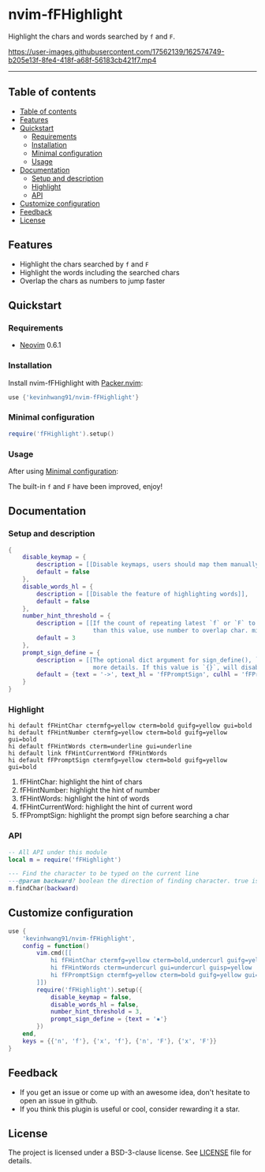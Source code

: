 # nvim-fFHighlight

Highlight the chars and words searched by `f` and `F`.

<https://user-images.githubusercontent.com/17562139/162574749-b205e13f-8fe4-418f-a68f-56183cb421f7.mp4>

---

## Table of contents

* [Table of contents](#table-of-contents)
* [Features](#features)
* [Quickstart](#quickstart)
  * [Requirements](#requirements)
  * [Installation](#installation)
  * [Minimal configuration](#minimal-configuration)
  * [Usage](#usage)
* [Documentation](#documentation)
  * [Setup and description](#setup-and-description)
  * [Highlight](#highlight)
  * [API](#api)
* [Customize configuration](#customize-configuration)
* [Feedback](#feedback)
* [License](#license)

## Features

- Highlight the chars searched by `f` and `F`
- Highlight the words including the searched chars
- Overlap the chars as numbers to jump faster

## Quickstart

### Requirements

- [Neovim](https://github.com/neovim/neovim) 0.6.1

### Installation

Install nvim-fFHighlight with [Packer.nvim](https://github.com/wbthomason/packer.nvim):

```lua
use {'kevinhwang91/nvim-fFHighlight'}
```

### Minimal configuration

```lua
require('fFHighlight').setup()
```

### Usage

After using [Minimal configuration](#Minimal-configuration):

The built-in `f` and `F` have been improved, enjoy!

## Documentation

### Setup and description

```lua
{
    disable_keymap = {
        description = [[Disable keymaps, users should map them manually]],
        default = false
    },
    disable_words_hl = {
        description = [[Disable the feature of highlighting words]],
        default = false
    },
    number_hint_threshold = {
        description = [[If the count of repeating latest `f` or `F` to the char is equal or greater
                        than this value, use number to overlap char. minimal value is 2]],
        default = 3
    },
    prompt_sign_define = {
        description = [[The optional dict argument for sign_define(), `:h sign_define()` for
                        more details. If this value is `{}`, will disable sign for prompt]],
        default = {text = '->', text_hl = 'fFPromptSign', culhl = 'fFPromptSign'}
    }
}
```

### Highlight

```vim
hi default fFHintChar ctermfg=yellow cterm=bold guifg=yellow gui=bold
hi default fFHintNumber ctermfg=yellow cterm=bold guifg=yellow gui=bold
hi default fFHintWords cterm=underline gui=underline
hi default link fFHintCurrentWord fFHintWords
hi default fFPromptSign ctermfg=yellow cterm=bold guifg=yellow gui=bold
```

1. fFHintChar: highlight the hint of chars
2. fFHintNumber: highlight the hint of number
3. fFHintWords: highlight the hint of words
4. fFHintCurrentWord: highlight the hint of current word
5. fFPromptSign: highlight the prompt sign before searching a char

### API

```lua
-- All API under this module
local m = require('fFHighlight')

--- Find the character to be typed on the current line
---@param backward? boolean the direction of finding character. true is backward, otherwise is forward
m.findChar(backward)
```

## Customize configuration

```lua
use {
    'kevinhwang91/nvim-fFHighlight',
    config = function()
        vim.cmd([[
            hi fFHintChar ctermfg=yellow cterm=bold,undercurl guifg=yellow gui=bold,undercurl
            hi fFHintWords cterm=undercurl gui=undercurl guisp=yellow
            hi fFPromptSign ctermfg=yellow cterm=bold guifg=yellow gui=bold
        ]])
        require('fFHighlight').setup({
            disable_keymap = false,
            disable_words_hl = false,
            number_hint_threshold = 3,
            prompt_sign_define = {text = '✹'}
        })
    end,
    keys = {{'n', 'f'}, {'x', 'f'}, {'n', 'F'}, {'x', 'F'}}
}
```

## Feedback

- If you get an issue or come up with an awesome idea, don't hesitate to open an issue in github.
- If you think this plugin is useful or cool, consider rewarding it a star.

## License

The project is licensed under a BSD-3-clause license. See [LICENSE](./LICENSE) file for details.
